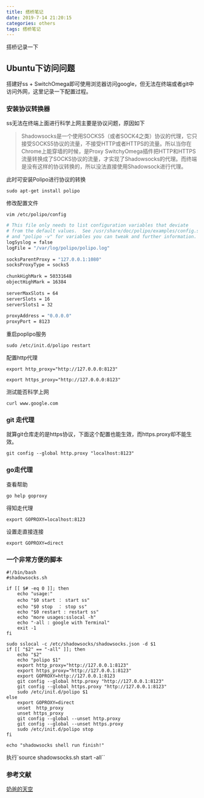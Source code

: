 ```yaml
---
title: 搭桥笔记
date: 2019-7-14 21:20:15
categories: others
tags: 搭桥笔记
---
```


搭桥记录一下

<!--more-->

## Ubuntu下访问问题

搭建好ss + SwitchOmega即可使用浏览器访问google，但无法在终端或者git中访问外网，这里记录一下配置过程。

### 安装协议转换器

ss无法在终端上面进行科学上网主要是协议问题，原因如下

> Shadowsocks是一个使用SOCKS5（或者SOCK4之类）协议的代理，它只接受SOCKS5协议的流量，不接受HTTP或者HTTPS的流量。所以当你在Chrome上能穿墙的时候，是Proxy SwitchyOmega插件把HTTP和HTTPS流量转换成了SOCKS协议的流量，才实现了Shadowsocks的代理。而终端是没有这样的协议转换的，所以没法直接使用Shadowsock进行代理。

此时可安装Polipo进行协议的转换

`sudo apt-get install polipo`

修改配置文件

`vim /etc/polipo/config`

```bash
# This file only needs to list configuration variables that deviate
# from the default values.  See /usr/share/doc/polipo/examples/config.sample
# and "polipo -v" for variables you can tweak and further information.
logSyslog = false
logFile = "/var/log/polipo/polipo.log"
 
socksParentProxy = "127.0.0.1:1080"
socksProxyType = socks5
 
chunkHighMark = 50331648
objectHighMark = 16384
 
serverMaxSlots = 64
serverSlots = 16
serverSlots1 = 32
 
proxyAddress = "0.0.0.0"
proxyPort = 8123
```

重启poplipo服务

`sudo /etc/init.d/polipo restart`

配置http代理

`export http_proxy="http://127.0.0.0:8123"`

`export https_proxy="http://127.0.0.0:8123"`

测试能否科学上网

`curl www.google.com`

### git 走代理

就算git仓库走的是https协议，下面这个配置也能生效，而https.proxy却不能生效。

`git config --global http.proxy "localhost:8123"`

### go走代理

查看帮助

`go help goproxy`

得知走代理

`export GOPROXY=localhost:8123`

设置走直接连接

`export GOPROXY=direct`

### 一个非常方便的脚本

```shell
#!/bin/bash
#shadowsocks.sh

if [[ $# -eq 0 ]]; then
	echo "usage:"
	echo "$0 start ： start ss"
	echo "$0 stop  ： stop ss"
	echo "$0 restart : restart ss"
	echo "more usages:sslocal -h"
	echo "-all : google with Terminal"
	exit -1
fi

sudo sslocal -c /etc/shadowsocks/shadowsocks.json -d $1
if [[ "$2" == "-all" ]]; then
	echo "$2"
	echo "polipo $1"
	export http_proxy="http://127.0.0.1:8123"
	export https_proxy="http://127.0.0.1:8123"
	export GOPROXY=http://127.0.0.1:8123
	git config --global http.proxy "http://127.0.0.1:8123"
	git config --global https.proxy "http://127.0.0.1:8123"
	sudo /etc/init.d/polipo $1
else
	export GOPROXY=direct	
	unset  http_proxy
	unset https_proxy
	git config --global --unset http.proxy
	git config --global --unset https.proxy
	sudo /etc/init.d/polipo stop
fi

echo "shadowsocks shell run finish!"

```

执行`source shadowsocks.sh start -all``

### 参考文献

[奶爸的天空](https://www.meirenji.info/2017/12/09/Ubuntu%E9%85%8D%E7%BD%AEShadowsocks%E5%AE%9E%E7%8E%B0%E7%BB%88%E7%AB%AF%E4%BB%A3%E7%90%86/)



